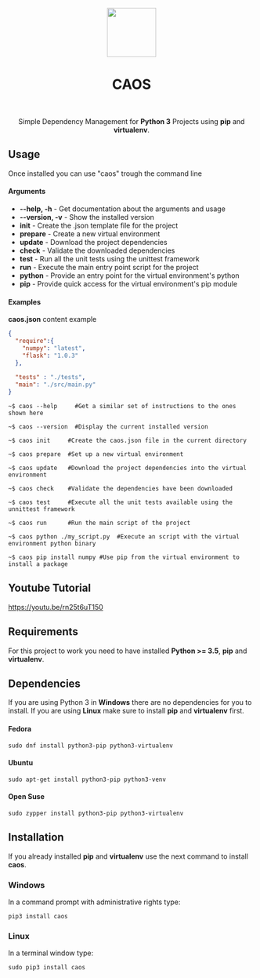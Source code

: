 
<p align="center">
    <a href="https://github.com/ospinakamilo/caos" target="_blank">
        <img src="https://github.com/ospinakamilo/caos/blob/master/src/docs/img/caos_logo.svg" height="100px">
    </a>
    <h1 align="center">CAOS</h1>
    <br>
    <p align="center">Simple Dependency Management for <b>Python 3</b> Projects using <b>pip</b> and <b>virtualenv</b>.</p>
</p>

Usage
------------
Once installed you can use "caos" trough the command line

#### Arguments
 - **--help, -h** - Get documentation about the arguments and usage
 - **--version, -v** - Show the installed version
 - **init** - Create the .json template file for the project
 - **prepare** - Create a new virtual environment
 - **update** - Download the project dependencies
 - **check** - Validate the downloaded dependencies
 - **test** - Run all the unit tests using the unittest framework
 - **run** - Execute the main entry point script for the project 
 - **python** -  Provide an entry point for the virtual environment's python
 - **pip** -  Provide quick access for the virtual environment's pip module
 
#### Examples
**caos.json** content example
```json
{
  "require":{
    "numpy": "latest",
    "flask": "1.0.3"
  },
  
  "tests" : "./tests",
  "main": "./src/main.py" 
}
```

```console
~$ caos --help     #Get a similar set of instructions to the ones shown here
```
```console
~$ caos --version  #Display the current installed version
```
```console
~$ caos init     #Create the caos.json file in the current directory
```  
```console
~$ caos prepare  #Set up a new virtual environment
```
```console
~$ caos update   #Download the project dependencies into the virtual environment
```
```console
~$ caos check    #Validate the dependencies have been downloaded
``` 
```console
~$ caos test     #Execute all the unit tests available using the unnittest framework
```
```console
~$ caos run      #Run the main script of the project
```
```console
~$ caos python ./my_script.py  #Execute an script with the virtual environment python binary
```
```console
~$ caos pip install numpy #Use pip from the virtual environment to install a package
```

Youtube Tutorial
------------
<https://youtu.be/rn25t6uT150>

Requirements
------------

For this project to work you need to have installed **Python >= 3.5**, **pip** and **virtualenv**.
 

Dependencies 
------------
If you are using Python 3 in **Windows** there are no dependencies for you to install.
If you are using **Linux** make sure to install **pip** and **virtualenv** first.
#### Fedora
~~~
sudo dnf install python3-pip python3-virtualenv
~~~

#### Ubuntu
~~~
sudo apt-get install python3-pip python3-venv
~~~

#### Open Suse
~~~
sudo zypper install python3-pip python3-virtualenv
~~~

Installation
------------
If you already installed **pip** and **virtualenv** use the next command to install **caos**.

### Windows
In a command prompt with administrative rights type:
~~~
pip3 install caos
~~~

### Linux
In a terminal window type:
~~~
sudo pip3 install caos
~~~